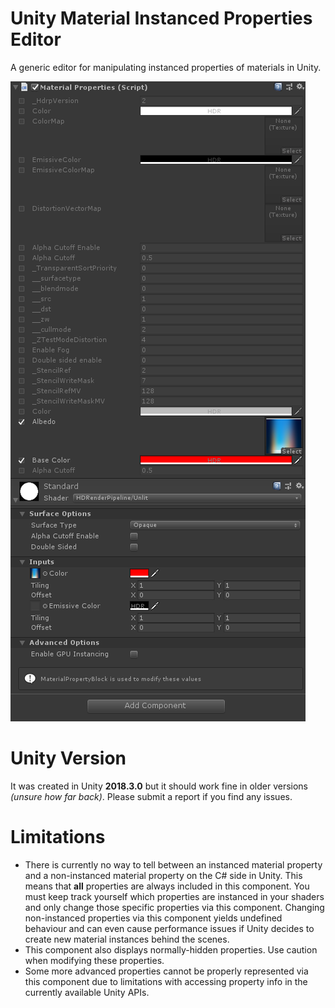 # Unity Material Instanced Properties Editor
A generic editor for manipulating instanced properties of materials in Unity.

![Screenshot of the editor in Unity](Screenshot.png?raw=true)

# Unity Version
It was created in Unity **2018.3.0** but it should work fine in older versions _(unsure how far back)_. Please submit a report if you find any issues.

# Limitations
* There is currently no way to tell between an instanced material property and a non-instanced material property on the C# side in Unity. This means that **all** properties are always included in this component. You must keep track yourself which properties are instanced in your shaders and only change those specific properties via this component. Changing non-instanced properties via this component yields undefined behaviour and can even cause performance issues if Unity decides to create new material instances behind the scenes.
* This component also displays normally-hidden properties. Use caution when modifying these properties.
* Some more advanced properties cannot be properly represented via this component due to limitations with accessing property info in the currently available Unity APIs.
